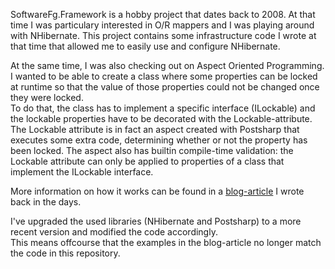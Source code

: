SoftwareFg.Framework is a hobby project that dates back to 2008.  At that time I was particulary interested in O/R mappers and I was playing around with NHibernate.
This project contains some infrastructure code I wrote at that time that allowed me to easily use and configure NHibernate.

At the same time, I was also checking out on Aspect Oriented Programming.  
I wanted to be able to create a class where some properties can be locked at runtime so that the value of those properties could not be changed once they were locked.  
To do that, the class has to implement a specific interface (ILockable) and the lockable properties have to be decorated with the Lockable-attribute.
The Lockable attribute is in fact an aspect created with Postsharp that executes some extra code, determining whether or not the property has been locked.
The aspect also has builtin compile-time validation: the Lockable attribute can only be applied to properties of a class that implement the ILockable interface.

More information on how it works can be found in a [blog-article](http://fgheysels.blogspot.be/2008/08/locking-system-with-aspect-oriented.html) I wrote back in the days.

I've upgraded the used libraries (NHibernate and Postsharp) to a more recent version and modified the code accordingly.  
This means offcourse that the examples in the blog-article no longer match the code in this repository.
